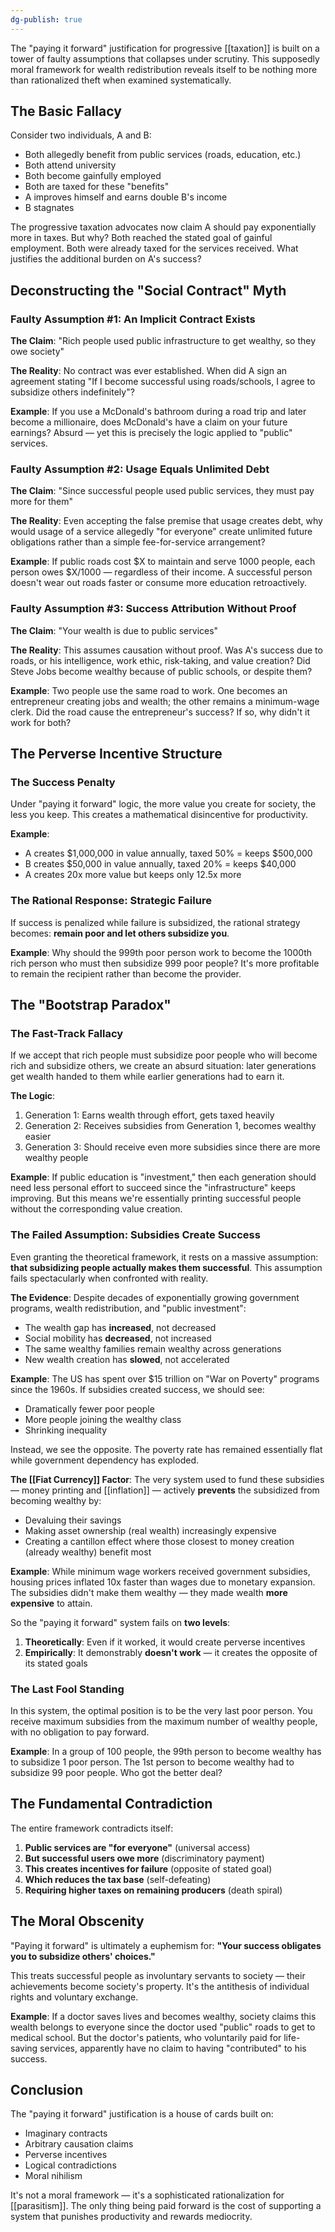```yaml
---
dg-publish: true
---
```

The "paying it forward" justification for progressive [[taxation]] is built on a tower of faulty assumptions that collapses under scrutiny. This supposedly moral framework for wealth redistribution reveals itself to be nothing more than rationalized theft when examined systematically.

## The Basic Fallacy

Consider two individuals, A and B:
- Both allegedly benefit from public services (roads, education, etc.)
- Both attend university  
- Both become gainfully employed
- Both are taxed for these "benefits"
- A improves himself and earns double B's income
- B stagnates

The progressive taxation advocates now claim A should pay exponentially more in taxes. But why? Both reached the stated goal of gainful employment. Both were already taxed for the services received. What justifies the additional burden on A's success?

## Deconstructing the "Social Contract" Myth

### Faulty Assumption #1: An Implicit Contract Exists

**The Claim**: "Rich people used public infrastructure to get wealthy, so they owe society"

**The Reality**: No contract was ever established. When did A sign an agreement stating "If I become successful using roads/schools, I agree to subsidize others indefinitely"? 

**Example**: If you use a McDonald's bathroom during a road trip and later become a millionaire, does McDonald's have a claim on your future earnings? Absurd — yet this is precisely the logic applied to "public" services.

### Faulty Assumption #2: Usage Equals Unlimited Debt

**The Claim**: "Since successful people used public services, they must pay more for them"

**The Reality**: Even accepting the false premise that usage creates debt, why would usage of a service allegedly "for everyone" create unlimited future obligations rather than a simple fee-for-service arrangement?

**Example**: If public roads cost $X to maintain and serve 1000 people, each person owes $X/1000 — regardless of their income. A successful person doesn't wear out roads faster or consume more education retroactively.

### Faulty Assumption #3: Success Attribution Without Proof

**The Claim**: "Your wealth is due to public services"

**The Reality**: This assumes causation without proof. Was A's success due to roads, or his intelligence, work ethic, risk-taking, and value creation? Did Steve Jobs become wealthy because of public schools, or despite them?

**Example**: Two people use the same road to work. One becomes an entrepreneur creating jobs and wealth; the other remains a minimum-wage clerk. Did the road cause the entrepreneur's success? If so, why didn't it work for both?

## The Perverse Incentive Structure

### The Success Penalty

Under "paying it forward" logic, the more value you create for society, the less you keep. This creates a mathematical disincentive for productivity.

**Example**: 
- A creates $1,000,000 in value annually, taxed 50% = keeps $500,000
- B creates $50,000 in value annually, taxed 20% = keeps $40,000  
- A creates 20x more value but keeps only 12.5x more

### The Rational Response: Strategic Failure

If success is penalized while failure is subsidized, the rational strategy becomes: **remain poor and let others subsidize you**.

**Example**: Why should the 999th poor person work to become the 1000th rich person who must then subsidize 999 poor people? It's more profitable to remain the recipient rather than become the provider.

## The "Bootstrap Paradox"

### The Fast-Track Fallacy

If we accept that rich people must subsidize poor people who will become rich and subsidize others, we create an absurd situation: later generations get wealth handed to them while earlier generations had to earn it.

**The Logic**:
1. Generation 1: Earns wealth through effort, gets taxed heavily
2. Generation 2: Receives subsidies from Generation 1, becomes wealthy easier
3. Generation 3: Should receive even more subsidies since there are more wealthy people

**Example**: If public education is "investment," then each generation should need less personal effort to succeed since the "infrastructure" keeps improving. But this means we're essentially printing successful people without the corresponding value creation.

### The Failed Assumption: Subsidies Create Success

Even granting the theoretical framework, it rests on a massive assumption: **that subsidizing people actually makes them successful**. This assumption fails spectacularly when confronted with reality.

**The Evidence**: Despite decades of exponentially growing government programs, wealth redistribution, and "public investment":
- The wealth gap has **increased**, not decreased
- Social mobility has **decreased**, not increased  
- The same wealthy families remain wealthy across generations
- New wealth creation has **slowed**, not accelerated

**Example**: The US has spent over $15 trillion on "War on Poverty" programs since the 1960s. If subsidies created success, we should see:
- Dramatically fewer poor people
- More people joining the wealthy class
- Shrinking inequality

Instead, we see the opposite. The poverty rate has remained essentially flat while government dependency has exploded.

**The [[Fiat Currency]] Factor**: The very system used to fund these subsidies — money printing and [[inflation]] — actively **prevents** the subsidized from becoming wealthy by:
- Devaluing their savings
- Making asset ownership (real wealth) increasingly expensive
- Creating a cantillon effect where those closest to money creation (already wealthy) benefit most

**Example**: While minimum wage workers received government subsidies, housing prices inflated 10x faster than wages due to monetary expansion. The subsidies didn't make them wealthy — they made wealth **more expensive** to attain.

So the "paying it forward" system fails on **two levels**:
1. **Theoretically**: Even if it worked, it would create perverse incentives
2. **Empirically**: It demonstrably **doesn't work** — it creates the opposite of its stated goals

### The Last Fool Standing

In this system, the optimal position is to be the very last poor person. You receive maximum subsidies from the maximum number of wealthy people, with no obligation to pay forward.

**Example**: In a group of 100 people, the 99th person to become wealthy has to subsidize 1 poor person. The 1st person to become wealthy had to subsidize 99 poor people. Who got the better deal?

## The Fundamental Contradiction

The entire framework contradicts itself:

1. **Public services are "for everyone"** (universal access)
2. **But successful users owe more** (discriminatory payment)
3. **This creates incentives for failure** (opposite of stated goal)
4. **Which reduces the tax base** (self-defeating)
5. **Requiring higher taxes on remaining producers** (death spiral)

## The Moral Obscenity

"Paying it forward" is ultimately a euphemism for: **"Your success obligates you to subsidize others' choices."**

This treats successful people as involuntary servants to society — their achievements become society's property. It's the antithesis of individual rights and voluntary exchange.

**Example**: If a doctor saves lives and becomes wealthy, society claims this wealth belongs to everyone since the doctor used "public" roads to get to medical school. But the doctor's patients, who voluntarily paid for life-saving services, apparently have no claim to having "contributed" to his success.

## Conclusion

The "paying it forward" justification is a house of cards built on:
- Imaginary contracts
- Arbitrary causation claims  
- Perverse incentives
- Logical contradictions
- Moral nihilism

It's not a moral framework — it's a sophisticated rationalization for [[parasitism]]. The only thing being paid forward is the cost of supporting a system that punishes productivity and rewards mediocrity.